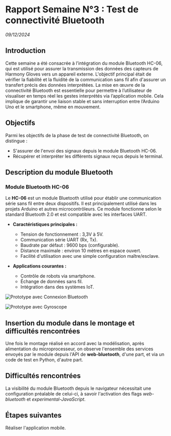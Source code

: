 # Rapport Semaine N°3 : Test de connectivité Bluetooth  
_09/12/2024_

## Introduction
Cette semaine a été consacrée à l’intégration du module Bluetooth HC-06, qui est utilisé pour assurer la transmission des données des capteurs de Harmony Gloves vers un appareil externe. L'objectif principal était de vérifier la fiabilité et la fluidité de la communication sans fil afin d'assurer un transfert précis des données interprétées. La mise en œuvre de la connectivité Bluetooth est essentielle pour permettre à l’utilisateur de visualiser en temps réel les gestes interprétés via l’application mobile. Cela implique de garantir une liaison stable et sans interruption entre l’Arduino Uno et le smartphone, même en mouvement.

## Objectifs
Parmi les objectifs de la phase de test de connectivité Bluetooth, on distingue :

- S'assurer de l'envoi des signaux depuis le module Bluetooth HC-06.
- Récupérer et interpréter les différents signaux reçus depuis le terminal.

## Description du module Bluetooth

### Module Bluetooth HC-06
Le **HC-06** est un module Bluetooth utilisé pour établir une communication série sans fil entre deux dispositifs. Il est principalement utilisé dans les projets Arduino et autres microcontrôleurs. Ce module fonctionne selon le standard Bluetooth 2.0 et est compatible avec les interfaces UART.

- **Caractéristiques principales :**
  - Tension de fonctionnement : 3,3V à 5V.
  - Communication série UART (Rx, Tx).
  - Baudrate par défaut : 9600 bps (configurable).
  - Distance maximale : environ 10 mètres en espace ouvert.
  - Facilité d'utilisation avec une simple configuration maître/esclave.

- **Applications courantes :**
  - Contrôle de robots via smartphone.
  - Échange de données sans fil.
  - Intégration dans des systèmes IoT.

![Prototype avec Connexion Bluetooth](Figures/ImagesElectro/ElectroProteus2.PNG)

![Prototype avec Gyroscope](Figures/ImagesElectro/gyr.jpg)

## Insertion du module dans le montage et difficultés rencontrées
Une fois le montage réalisé en accord avec la modélisation, après alimentation du microprocesseur, on observe l'ensemble des services envoyés par le module depuis l'API de **web-bluetooth**, d'une part, et via un code de test en Python, d'autre part.

## Difficultés rencontrées
La visibilité du module Bluetooth depuis le navigateur nécessitait une configuration préalable de celui-ci, à savoir l'activation des flags *web-bluetooth* et *experimental-JavaScript*.

## Étapes suivantes
Réaliser l'application mobile.
